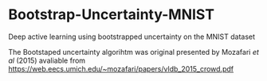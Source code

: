 # Bootstrap-Uncertainty-MNIST
Deep active learning using bootstrapped uncertainty on the MNIST dataset

The Bootstaped uncertainty algorihtm was original presented by Mozafari _et al_ (2015) avaliable from https://web.eecs.umich.edu/~mozafari/papers/vldb_2015_crowd.pdf
